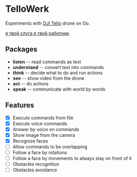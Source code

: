 # TelloWerk

Experiments with [DJI Tello](https://store.dji.com/product/tello?vid=38421) drone on Go.

[я твой слуга я твой работник](https://www.youtube.com/watch?v=okhQtoQFG5s)

## Packages

+ **listen** -- read commands as text
+ **understand** -- convert text into commands
+ **think** -- decide what to do and run actions
+ **see** -- show video from the drone
+ **act** -- do actions
+ **speak** -- communicate with world by words

## Features

- [x] Execute commands from file
- [x] Execute voice commands
- [x] Answer by voice on commands
- [x] Show image from the camera
- [x] Recognize faces
- [ ] Allow commands to be overlapping
- [ ] Follow a face by rotations
- [ ] Follow a face by movements to always stay on front of it
- [ ] Obstacles recognition
- [ ] Obstacles avoidance
